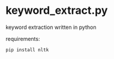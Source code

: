 # keyword_extract.py

keyword extraction written in python

requirements:

```
pip install nltk
```
